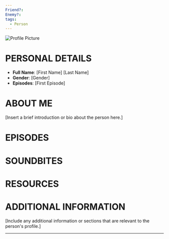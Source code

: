 ```yaml
---
Friend?: 
Enemy?: 
tags:
  - Person
---
```

![Profile Picture](url_to_profile_picture)

# PERSONAL DETAILS

- **Full Name**: [First Name] [Last Name]
- **Gender**: [Gender]
- **Episodes**: [First Episode]
# ABOUT ME
[Insert a brief introduction or bio about the person here.]
# EPISODES

# SOUNDBITES

# RESOURCES
# ADDITIONAL INFORMATION

[Include any additional information or sections that are relevant to the person's profile.]

---

